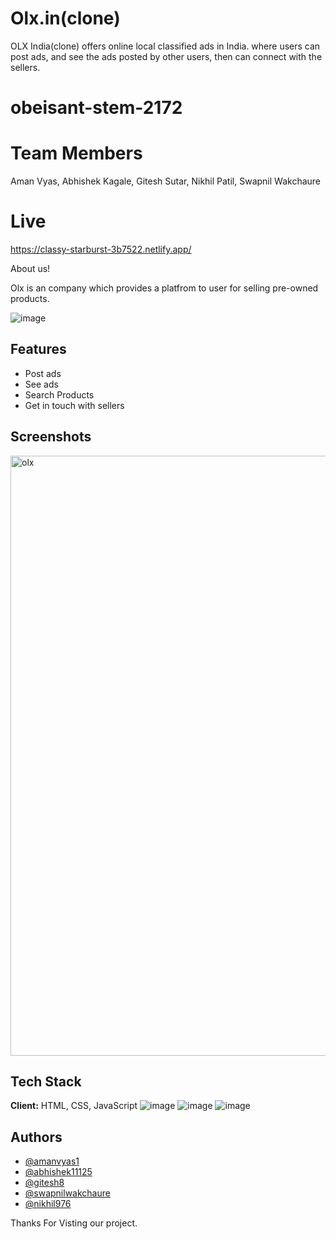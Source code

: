 # Olx.in(clone)

OLX India(clone) offers online local classified ads in India. where users can post ads, and see the ads posted by other users, then can connect with the sellers.

# obeisant-stem-2172

# Team Members

Aman Vyas,
Abhishek Kagale,
Gitesh Sutar,
Nikhil Patil,
Swapnil Wakchaure

# Live

https://classy-starburst-3b7522.netlify.app/

About us!

Olx is an company which provides a platfrom to user for selling pre-owned products.

![image](https://iconape.com/wp-content/png_logo_vector/olx-logo.png)

## Features

- Post ads
- See ads
- Search Products
- Get in touch with sellers

## Screenshots

<img width="960" alt="olx" src="https://user-images.githubusercontent.com/44722841/191048876-86d84cc9-cc9d-4876-874e-4b1d67dab8ed.png">

## Tech Stack

**Client:** HTML, CSS, JavaScript
![image](https://user-images.githubusercontent.com/103635175/174490419-46647591-690f-41dd-9155-ffdc9a207bcd.png) ![image](https://user-images.githubusercontent.com/103635175/174490488-f7bb663a-0774-4400-a4a4-3073c76026ec.png) ![image](https://user-images.githubusercontent.com/103635175/174490497-a4eedeb5-dabc-412e-81b6-45b49380b0b0.png)

## Authors

- [@amanvyas1](https://github.com/amanvyas1)
- [@abhishek11125](https://github.com/abhishek11125)
- [@gitesh8](https://github.com/gitesh8)
- [@swapnilwakchaure](https://github.com/swapnilwakchaure)
- [@nikhil976](https://github.com/nikhil976)

Thanks For Visting our project.
